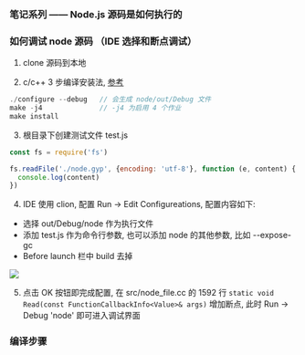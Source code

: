 <!--
abbrlink: 4ksah9p1
-->

### 笔记系列 —— Node.js 源码是如何执行的

### 如何调试 node 源码 （IDE 选择和断点调试）

1. clone 源码到本地

2. c/c++ 3 步编译安装法, [参考](https://my.oschina.net/surjur/blog/349464)

```c
./configure --debug   // 会生成 node/out/Debug 文件
make -j4              // -j4 为启用 4 个作业
make install
```

3. 根目录下创建测试文件 test.js

```js
const fs = require('fs')

fs.readFile('./node.gyp', {encoding: 'utf-8'}, function (e, content) {
  console.log(content)
})
```

4. IDE 使用 clion, 配置 Run -> Edit Configureations, 配置内容如下:

* 选择 out/Debug/node 作为执行文件
* 添加 test.js 作为命令行参数, 也可以添加 node 的其他参数, 比如 --expose-gc
* Before launch 栏中 build 去掉

![](http://with.muyunyun.cn/747aa17d5be5e261b7a580c10880365f.jpg-400)

5. 点击 OK 按钮即完成配置, 在 src/node_file.cc 的 1592 行 `static void Read(const FunctionCallbackInfo<Value>& args)` 增加断点, 此时 Run -> Debug 'node' 即可进入调试界面

### 编译步骤

